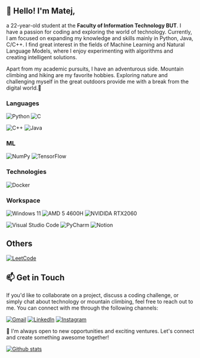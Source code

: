 
## 👋 Hello! I'm Matej,
a 22-year-old student at the **Faculty of Information Technology BUT**. I have a passion for coding and exploring the world of technology. Currently, I am focused on expanding my knowledge and skills mainly in Python, Java, C/C++. I find great interest in the fields of Machine Learning and Natural Language Models, where I enjoy experimenting with algorithms and creating intelligent solutions.

Apart from my academic pursuits, I have an adventurous side. Mountain climbing and hiking are my favorite hobbies. Exploring nature and challenging myself in the great outdoors provide me with a break from the digital world.🌱</p>

### Languages
![Python](https://img.shields.io/badge/Python-Experienced-00599C?style=for-the-badge&logo=python&logoColor=white)
![C](https://img.shields.io/badge/C-Experienced-00599C?style=for-the-badge&logo=c&logoColor=white)

![C++](https://img.shields.io/badge/C%2B%2B-Intermediate-%23ED8B00?style=for-the-badge&logo=c%2B%2B&logoColor=white)
![Java](https://img.shields.io/badge/java-Intermediate-%23ED8B00.svg?style=for-the-badge&logo=openjdk&logoColor=white)
<!-- ![HTML](https://img.shields.io/badge/HTML-239120?style=for-the-badge&logo=html5&logoColor=white)
![CSS](https://img.shields.io/badge/HTML-239120?style=for-the-badge&logo=html5&logoColor=white)
![JavaScript](https://img.shields.io/badge/JavaScript-F7DF1E?style=for-the-badge&logo=JavaScript&logoColor=white) -->

### ML
![NumPy](https://img.shields.io/badge/numpy-%23013243.svg?style=for-the-badge&logo=numpy&logoColor=white)
![TensorFlow](https://img.shields.io/badge/TensorFlow-%23FF6F00.svg?style=for-the-badge&logo=TensorFlow&logoColor=white)

### Technologies
![Docker](https://img.shields.io/badge/docker-%230db7ed.svg?style=for-the-badge&logo=docker&logoColor=white)


### Workspace
![Windows 11](https://img.shields.io/badge/Windows%2011-%230079d5.svg?style=for-the-badge&logo=Windows%2011&logoColor=white)
![AMD 5 4600H](https://img.shields.io/badge/AMD-Ryzen_5_4600H-ED1C24?style=for-the-badge&logo=amd&logoColor=white)
![NVIDIDA RTX2060](https://img.shields.io/badge/NVIDIA-RTX2060-76B900?style=for-the-badge&logo=nvidia&logoColor=white)

![Visual Studio Code](https://img.shields.io/badge/Visual%20Studio%20Code-0078d7.svg?style=for-the-badge&logo=visual-studio-code&logoColor=white)
![PyCharm](https://img.shields.io/badge/pycharm-143?style=for-the-badge&logo=pycharm&logoColor=black&color=black&labelColor=green)
![Notion](https://img.shields.io/badge/Notion-%23000000.svg?style=for-the-badge&logo=notion&logoColor=white)

## Others
[![LeetCode](https://img.shields.io/badge/LeetCode-000000?style=for-the-badge&logo=LeetCode&logoColor=#d16c06)](https://leetcode.com/Matej-V/)

## 📫 Get in Touch

If you'd like to collaborate on a project, discuss a coding challenge, or simply chat about technology or mountain climbing, feel free to reach out to me. You can connect with me through the following channels:

[![Gmail](https://img.shields.io/badge/Gmail-D14836?style=for-the-badge&logo=gmail&logoColor=white)](mailto:matej@.vadovic@gmail.com)
[![LinkedIn](https://img.shields.io/badge/linkedin-%230077B5.svg?style=for-the-badge&logo=linkedin&logoColor=white)](https://www.linkedin.com/in/matej-vadovi%C4%8D-840517269/)
[![Instagram](https://img.shields.io/badge/Instagram-%23E4405F.svg?style=for-the-badge&logo=Instagram&logoColor=white)](https://www.instagram.com/matej.vadovic/)

🔭 I'm always open to new opportunities and exciting ventures. Let's connect and create something awesome together!


[![Github stats](https://github-readme-stats.vercel.app/api?username=Matej-V)](https://github.com/Matej-V)





